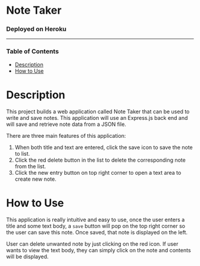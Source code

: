 # **Note Taker**

### **Deployed on Heroku**



---

### **Table of Contents**

- [Description](#description)
- [How to Use](#how-to-use)

# Description

This project builds a web application called Note Taker that can be used to write and save notes. This application will use an Express.js back end and will save and retrieve note data from a JSON file.

There are three main features of this application:

1. When both title and text are entered, click the save icon to save the note to list.
2. Click the red delete button in the list to delete the corresponding note from the list.
3. Click the new entry button on top right corner to open a text area to create new note.


# How to Use

This application is really intuitive and easy to use, once the user enters a title and some text body, a `save` button will pop on the top right corner so the user can save this note. Once saved, that note is displayed on the left.

User can delete unwanted note by just clicking on the red icon. If user wants to view the text body, they can simply click on the note and contents will be displayed.






